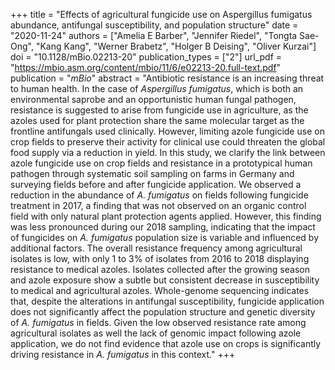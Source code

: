 +++
title = "Effects of agricultural fungicide use on Aspergillus fumigatus abundance, antifungal susceptibility, and population structure"
date = "2020-11-24"
authors = ["Amelia E Barber", "Jennifer Riedel", "Tongta Sae-Ong", "Kang Kang", "Werner Brabetz", "Holger B Deising", "Oliver Kurzai"]
doi = "10.1128/mBio.02213-20"
publication_types = ["2"]
url_pdf = "https://mbio.asm.org/content/mbio/11/6/e02213-20.full-text.pdf"
publication = "*mBio*"
abstract = "Antibiotic resistance is an increasing threat to human health. In the case of *Aspergillus fumigatus*, which is both an environmental saprobe and an opportunistic human fungal pathogen, resistance is suggested to arise from fungicide use in agriculture, as the azoles used for plant protection share the same molecular target as the frontline antifungals used clinically. However, limiting azole fungicide use on crop fields to preserve their activity for clinical use could threaten the global food supply via a reduction in yield. In this study, we clarify the link between azole fungicide use on crop fields and resistance in a prototypical human pathogen through systematic soil sampling on farms in Germany and surveying fields before and after fungicide application. We observed a reduction in the abundance of *A. fumigatus* on fields following fungicide treatment in 2017, a finding that was not observed on an organic control field with only natural plant protection agents applied. However, this finding was less pronounced during our 2018 sampling, indicating that the impact of fungicides on *A. fumigatus* population size is variable and influenced by additional factors. The overall resistance frequency among agricultural isolates is low, with only 1 to 3% of isolates from 2016 to 2018 displaying resistance to medical azoles. Isolates collected after the growing season and azole exposure show a subtle but consistent decrease in susceptibility to medical and agricultural azoles. Whole-genome sequencing indicates that, despite the alterations in antifungal susceptibility, fungicide application does not significantly affect the population structure and genetic diversity of *A. fumigatus* in fields. Given the low observed resistance rate among agricultural isolates as well the lack of genomic impact following azole application, we do not find evidence that azole use on crops is significantly driving resistance in *A. fumigatus* in this context."
+++



